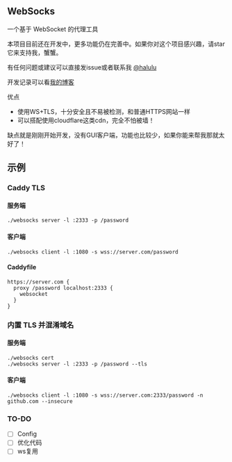 ## WebSocks

一个基于 WebSocket 的代理工具

本项目目前还在开发中，更多功能仍在完善中。如果你对这个项目感兴趣，请star它来支持我，蟹蟹。

有任何问题或建议可以直接发issue或者联系我 [@halulu](https://t.me/halulu)

开发记录可以看[我的博客](https://halu.lu/post/websocks-development/)

优点
 - 使用WS+TLS，十分安全且不易被检测，和普通HTTPS网站一样
 - 可以搭配使用cloudflare这类cdn，完全不怕被墙！

缺点就是刚刚开始开发，没有GUI客户端，功能也比较少，如果你能来帮我那就太好了！

## 示例

### Caddy TLS

#### 服务端
```
./websocks server -l :2333 -p /password
```

#### 客户端
```
./websocks client -l :1080 -s wss://server.com/password
```

#### Caddyfile
```
https://server.com {
  proxy /password localhost:2333 {
    websocket
  }
}
```

### 内置 TLS 并混淆域名

#### 服务端
```
./websocks cert
./websocks server -l :2333 -p /password --tls
```

#### 客户端
```
./websocks client -l :1080 -s wss://server.com:2333/password -n github.com --insecure
```

### TO-DO
 - [ ] Config
 - [ ] 优化代码
 - [ ] ws复用
